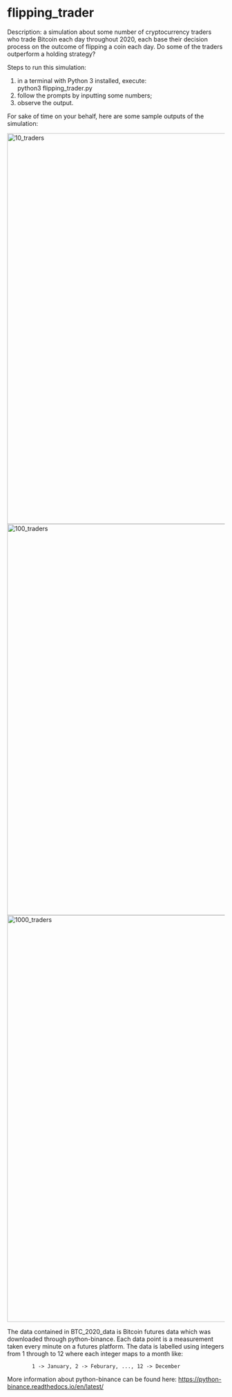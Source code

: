 # flipping_trader
Description: a simulation about some number of cryptocurrency traders who trade Bitcoin each day throughout 2020, each base their decision process on the outcome of flipping a coin each day. Do some of the traders outperform a holding strategy? 

Steps to run this simulation:

  1. in a terminal with Python 3 installed, execute:  
            python3 flipping_trader.py
  2. follow the prompts by inputting some numbers;
  3. observe the output.


For sake of time on your behalf, here are some sample outputs of the simulation:

<img width="904" alt="10_traders" src="https://user-images.githubusercontent.com/35650788/155052213-67fd976d-a63d-40fe-a14e-9b12aa71ec15.png">

<img width="905" alt="100_traders" src="https://user-images.githubusercontent.com/35650788/155052221-f0b44b1b-8904-4ec5-ad0d-540f74c3d0f5.png">

<img width="941" alt="1000_traders" src="https://user-images.githubusercontent.com/35650788/155052227-d4464b89-4080-4682-b407-c7674b5a92bd.png">

The data contained in BTC_2020_data is Bitcoin futures data which was downloaded through python-binance. Each data point is a measurement taken every minute on a futures platform. The data is labelled
using integers from 1 through to 12 where each integer maps to a month like:

			1 -> January, 2 -> Feburary, ..., 12 -> December


More information about python-binance can be found here: https://python-binance.readthedocs.io/en/latest/
